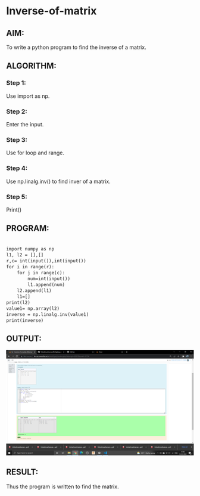 # Inverse-of-matrix

## AIM:
To write a python program to find the inverse of a matrix.

## ALGORITHM:
### Step 1:
Use import as np.
### Step 2:
Enter the input.
### Step 3:
Use for loop and range.
### Step 4:
Use np.linalg.inv() to find inver of a matrix.
### Step 5:
Print()


## PROGRAM:
```

import numpy as np
l1, l2 = [],[]
r,c= int(input()),int(input())
for i in range(r):
    for j in range(c):
        num=int(input())
        l1.append(num)
    l2.append(l1)
    l1=[]
print(l2)   
value1= np.array(l2)
inverse = np.linalg.inv(value1)
print(inverse)
```

## OUTPUT:
![GITLOGO](./OUTPUT.png)

## RESULT:
Thus the program is written to find the matrix.
